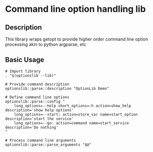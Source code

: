 # Command line option handling lib #

## Description ##

This library wraps getopt to provide higher order command line option
processing akin to python argparse, etc

## Basic Usage ##

    # Import library
    . "$(optionslib --lib)"

    # Provide command description
    optionslib::parse::description "OptionLib Demo"

    # Define command line options
    optionslib::parse::config "
        long_options=--help short_options=-h action=show_help description='show help options'
        long_options=--start: action=store_var name=start_option description='start the service'
        long_options=--go: action=command name=start_service description='Do nothing'
    "

    # Process command line arguments
    optionslib::parse::parse_arguments "$@"
